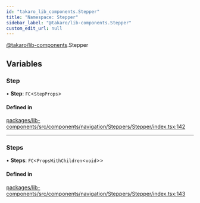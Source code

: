```yaml
---
id: "takaro_lib_components.Stepper"
title: "Namespace: Stepper"
sidebar_label: "@takaro/lib-components.Stepper"
custom_edit_url: null
---
```


[@takaro/lib-components](../modules/takaro_lib_components.md).Stepper

## Variables

### Step

• **Step**: `FC`<`StepProps`\>

#### Defined in

[packages/lib-components/src/components/navigation/Steppers/Stepper/index.tsx:142](https://github.com/niekcandaele/Takaro/blob/91fb19b/packages/lib-components/src/components/navigation/Steppers/Stepper/index.tsx#L142)

___

### Steps

• **Steps**: `FC`<`PropsWithChildren`<`void`\>\>

#### Defined in

[packages/lib-components/src/components/navigation/Steppers/Stepper/index.tsx:143](https://github.com/niekcandaele/Takaro/blob/91fb19b/packages/lib-components/src/components/navigation/Steppers/Stepper/index.tsx#L143)

